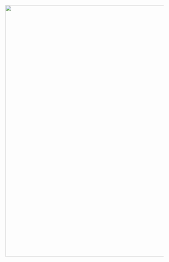 
<img src="[https://user-images.githubusercontent.com/107023977/227930343-a7af7302-866d-4873-84e0-86e809da3d87](https://github.com/RaymondRaman/HTML-CSS/assets/107023977/203d8fd1-ae75-4d76-897e-e4be380cb5b1).png" width="600" height="800">

